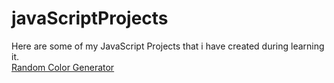 # javaScriptProjects
Here are some of my JavaScript Projects that i have created during learning it.
<br>
<a href="/randomBackgroundColor">Random Color Generator</a>
